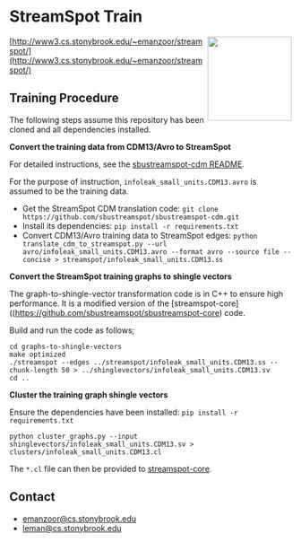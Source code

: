 # StreamSpot Train

<img src="http://www3.cs.stonybrook.edu/~emanzoor/streamspot/img/streamspot-logo.jpg" height="150" align="right"/>

[http://www3.cs.stonybrook.edu/~emanzoor/streamspot/](http://www3.cs.stonybrook.edu/~emanzoor/streamspot/)

## Training Procedure

The following steps assume this repository has been cloned and all dependencies installed.

**Convert the training data from CDM13/Avro to StreamSpot**

For detailed instructions, see the [sbustreamspot-cdm README](https://github.com/sbustreamspot/sbustreamspot-cdm).

For the purpose of instruction, `infoleak_small_units.CDM13.avro` is assumed to be the training data.

   * Get the StreamSpot CDM translation code: `git clone https://github.com/sbustreamspot/sbustreamspot-cdm.git`
   * Install its dependencies: `pip install -r requirements.txt`
   * Convert CDM13/Avro training data to StreamSpot edges: `python translate_cdm_to_streamspot.py --url avro/infoleak_small_units.CDM13.avro --format avro --source file --concise > streamspot/infoleak_small_units.CDM13.ss`

**Convert the StreamSpot training graphs to shingle vectors**

The graph-to-shingle-vector transformation code is in C++ to ensure high performance.
It is a modified version of the [streamspot-core]((https://github.com/sbustreamspot/sbustreamspot-core) code.

Build and run the code as follows;
```
cd graphs-to-shingle-vectors
make optimized
./streamspot --edges ../streamspot/infoleak_small_units.CDM13.ss --chunk-length 50 > ../shinglevectors/infoleak_small_units.CDM13.sv
cd ..
```

**Cluster the training graph shingle vectors**

Ensure the dependencies have been installed: `pip install -r requirements.txt`

```
python cluster_graphs.py --input shinglevectors/infoleak_small_units.CDM13.sv > clusters/infoleak_small_units.CDM13.cl
```

The `*.cl` file can then be provided to [streamspot-core](https://github.com/sbustreamspot/sbustreamspot-core).

## Contact

   * emanzoor@cs.stonybrook.edu
   * leman@cs.stonybrook.edu
